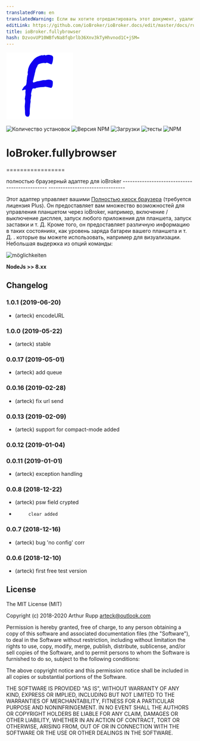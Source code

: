 ```yaml
---
translatedFrom: en
translatedWarning: Если вы хотите отредактировать этот документ, удалите поле «translationFrom», в противном случае этот документ будет снова автоматически переведен
editLink: https://github.com/ioBroker/ioBroker.docs/edit/master/docs/ru/adapterref/iobroker.fullybrowser/README.md
title: ioBroker.fullybrowser
hash: DzvovUP10WBfvNa8fqbrlb36Xnv3kTyHhvnod1C+jSM=
---
```

![логотип](../../../en/adapterref/iobroker.fullybrowser/admin/fully.png)

![Количество установок](http://iobroker.live/badges/fullybrowser-stable.svg)
![Версия NPM](http://img.shields.io/npm/v/iobroker.fullybrowser.svg)
![Загрузки](https://img.shields.io/npm/dm/iobroker.fullybrowser.svg)
![тесты](https://travis-ci.org/arteck/iobroker.fullybrowser.svg?branch=master)
![NPM](https://nodei.co/npm/iobroker.fullybrowser.png?downloads=true)

# IoBroker.fullybrowser
=================

полностью браузерный адаптер для ioBroker ---------------------------------------------- --------------------------------

Этот адаптер управляет вашими [Полностью киоск браузера](https://www.ozerov.de/fully-kiosk-browser) (требуется лицензия Plus). Он предоставляет вам множество возможностей для управления планшетом через ioBroker, например, включение / выключение дисплея, запуск любого приложения для планшета, запуск заставки и т. Д. Кроме того, он предоставляет различную информацию в таких состояниях, как уровень заряда батареи вашего планшета и т. Д. . которые вы можете использовать, например для визуализации.
Небольшая выдержка из опций команды:

![möglichkeiten](https://github.com/arteck/iobroker.fullyBrowser/blob/master/doku/auszug.png)

<b>NodeJs &gt;&gt; 8.xx</b>

## Changelog
### 1.0.1 (2019-06-20)
* (arteck) encodeURL

### 1.0.0 (2019-05-22)
* (arteck) stable

### 0.0.17 (2019-05-01)
* (arteck) add queue

### 0.0.16 (2019-02-28)
* (arteck) fix url send

### 0.0.13 (2019-02-09)
* (arteck) support for compact-mode added

### 0.0.12 (2019-01-04)

### 0.0.11 (2019-01-01)
* (arteck) exception handling


### 0.0.8 (2018-12-22)
* (arteck) psw field crypted
*          clear added
 
### 0.0.7 (2018-12-16)
* (arteck) bug 'no config' corr

### 0.0.6 (2018-12-10)
* (arteck) first free test version

## License
The MIT License (MIT)

Copyright (c) 2018-2020 Arthur Rupp <arteck@outlook.com>

Permission is hereby granted, free of charge, to any person obtaining a copy
of this software and associated documentation files (the "Software"), to deal
in the Software without restriction, including without limitation the rights
to use, copy, modify, merge, publish, distribute, sublicense, and/or sell
copies of the Software, and to permit persons to whom the Software is
furnished to do so, subject to the following conditions:

The above copyright notice and this permission notice shall be included in
all copies or substantial portions of the Software.

THE SOFTWARE IS PROVIDED "AS IS", WITHOUT WARRANTY OF ANY KIND, EXPRESS OR
IMPLIED, INCLUDING BUT NOT LIMITED TO THE WARRANTIES OF MERCHANTABILITY,
FITNESS FOR A PARTICULAR PURPOSE AND NONINFRINGEMENT. IN NO EVENT SHALL THE
AUTHORS OR COPYRIGHT HOLDERS BE LIABLE FOR ANY CLAIM, DAMAGES OR OTHER
LIABILITY, WHETHER IN AN ACTION OF CONTRACT, TORT OR OTHERWISE, ARISING FROM,
OUT OF OR IN CONNECTION WITH THE SOFTWARE OR THE USE OR OTHER DEALINGS IN
THE SOFTWARE.